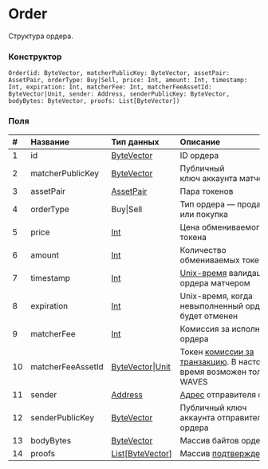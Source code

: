 # Order

Структура ордера.

### Конструктор

``` ride
Order(id: ByteVector, matcherPublicKey: ByteVector, assetPair: AssetPair, orderType: Buy|Sell, price: Int, amount: Int, timestamp: Int, expiration: Int, matcherFee: Int, matcherFeeAssetId: ByteVector|Unit, sender: Address, senderPublicKey: ByteVector, bodyBytes: ByteVector, proofs: List[ByteVector])
```

### Поля

| # | Название | Тип данных | Описание |
| :--- | :--- | :--- | :--- |
| 1 | id | [ByteVector](/ride/data-types/byte-vector.md) | ID ордера |
| 2 | matcherPublicKey | [ByteVector](/ride/data-types/byte-vector.md) | Публичный ключ аккаунта матчера |
| 3 | assetPair | [AssetPair](/ride/structures/common-structures/asset-pair.md) | Пара токенов |
| 4 | orderType | Buy&#124;Sell | Тип ордера — продажа или покупка |
| 5 | price | [Int](/ride/data-types/int.md) | Цена обмениваемого токена |
| 6 | amount | [Int](/ride/data-types/int.md) | Количество обмениваемых токенов |
| 7 | timestamp | [Int](/ride/data-types/int.md) | [Unix-время](https://ru.wikipedia.org/wiki/Unix-время) валидации ордера матчером |
| 8 | expiration | [Int](/ride/data-types/int.md) | Unix-время, когда невыполненный ордер будет отменен |
| 9 | matcherFee | [Int](/ride/data-types/int.md) | Комиссия за исполнение ордера |
| 10 | matcherFeeAssetId | [ByteVector](/ride/data-types/byte-vector.md)&#124;[Unit](/ride/data-types/unit.md) | Токен [комиссии за транзакцию](/blockchain/transaction-fee.md). В настоящее время возможен только WAVES |
| 11 | sender | [Address](/ride/structures/common-structures/address.md) | [Адрес](/blockchain/address.md) отправителя ордера |
| 12 | senderPublicKey | [ByteVector](/ride/data-types/byte-vector.md) | Публичный ключ аккаунта отправителя ордера |
| 13 | bodyBytes | [ByteVector](/ride/data-types/byte-vector.md) | Массив байтов ордера |
| 14 | proofs | [List](/ride/data-types/list.md)[[ByteVector](/ride/data-types/byte-vector.md)] | Массив [подтверждений](/blockchain/transaction-proof.md) |
